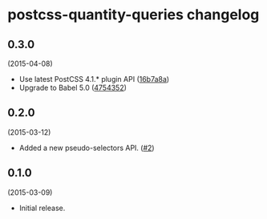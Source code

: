 # postcss-quantity-queries changelog

## 0.3.0
(2015-04-08)

* Use latest PostCSS 4.1.* plugin API ([16b7a8a](https://github.com/pascalduez/postcss-map/commit/16b7a8ac8aad17e400821d5f6454b86223abe487))
* Upgrade to Babel 5.0 ([4754352](https://github.com/pascalduez/postcss-map/commit/475435295f30727e3e91330b8b0a850d20812eae))

## 0.2.0
(2015-03-12)

* Added a new pseudo-selectors API.
([#2](https://github.com/pascalduez/postcss-quantity-queries/issues/2))

## 0.1.0
(2015-03-09)

* Initial release.
